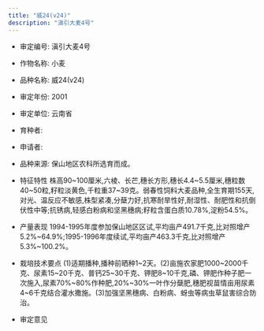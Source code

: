 ```yaml
---
title: "威24(v24)"
description: "滇引大麦4号"
---
```

* 审定编号:  滇引大麦4号

*  作物名称:  小麦

*  品种名称:  威24(v24)

*  审定年份:  2001

*  审定单位:  云南省

* 育种者:  

*  申请者:  

*  品种来源:  保山地区农科所选育而成。

*  特征特性
株高90~100厘米,六棱、长芒,穗长方形,穗长4.4~5.5厘米,穗粒数40~50粒,籽粒淡黄色,千粒重37~39克。弱春性饲料大麦品种,全生育期155天,对光、温反应不敏感,株型紧凑,分蘖力好,抗寒耐旱性好,耐湿性、耐肥性和抗倒伏性中等;抗锈病,轻感白粉病和坚黑穗病;籽粒含蛋白质10.78%,淀粉54.5%。

*  产量表现
1994-1995年度参加保山地区区试,平均亩产491.7千克,比对照增产5.2%~64.9%;1995-1996年度续试,平均亩产463.3千克,比对照增产5.3%~100.2%。

*  栽培技术要点
(1)适期播种,播种前晒种1~2天。(2)亩施农家肥1000~2000千克、尿素15~20千克、普钙25~30千克、钾肥8~10千克,磷、钾肥作种子肥一次施入,尿素70%~80%作种肥,20%~30%一叶作分蘖肥,穗肥视苗情亩用尿素4~6千克结合灌水撒施。(3)加强坚黑穗病、白粉病、蚜虫等病虫草鼠害综合防治。

*  审定意见

